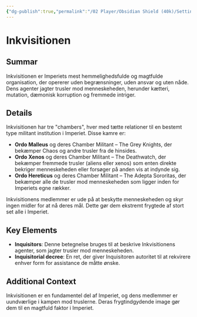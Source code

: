 ```yaml
---
{"dg-publish":true,"permalink":"/02 Player/Obsidian Shield (40k)/Setting Lore/Inkvisitionen/","title":"Inkvisitionen","tags":["campaign","general-knowledge","inquisition","imperium","Chaos","xenos","hereticus"]}
---
```



# Inkvisitionen

## Summar

Inkvisitionen er Imperiets mest hemmelighedsfulde og magtfulde organisation, der opererer uden begrænsninger, uden ansvar og uten nåde. Dens agenter jagter trusler mod menneskeheden, herunder kætteri, mutation, dæmonisk korruption og fremmede intriger.

## Details

Inkvisitionen har tre "chambers", hver med tætte relationer til en bestemt type militant institution i Imperiet. Disse kamre er:

* **Ordo Malleus** og deres Chamber Militant – The Grey Knights, der bekæmper Chaos og andre trusler fra de hinsides.
* **Ordo Xenos** og deres Chamber Militant – The Deathwatch, der bekæmper fremmede trusler (aliens eller xenos) som enten direkte bekriger menneskeheden eller forsøger på anden vis at indynde sig.
* **Ordo Hereticus** og deres Chamber Militant – The Adepta Sororitas, der bekæmper alle de trusler mod menneskeheden som ligger inden for Imperiets egne rækker.

Inkvisitionens medlemmer er ude på at beskytte menneskeheden og skyr ingen midler for at nå deres mål. Dette gør dem ekstremt frygtede af stort set alle i Imperiet.

## Key Elements

- **Inquisitors**: Denne betegnelse bruges til at beskrive Inkvisitionens agenter, som jagter trusler mod menneskeheden.
- **Inquisitorial decree**: En ret, der giver Inquisitoren autoritet til at rekvirere enhver form for assistance de måtte ønske.

## Additional Context

Inkvisitionen er en fundamentel del af Imperiet, og dens medlemmer er uundværlige i kampen mod truslerne. Deras frygtindgydende image gør dem til en magtfuld faktor i Imperiet.